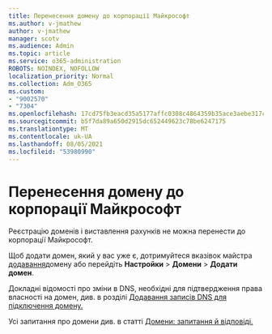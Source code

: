 ```yaml
---
title: Перенесення домену до корпорації Майкрософт
ms.author: v-jmathew
author: v-jmathew
manager: scotv
ms.audience: Admin
ms.topic: article
ms.service: o365-administration
ROBOTS: NOINDEX, NOFOLLOW
localization_priority: Normal
ms.collection: Adm_O365
ms.custom:
- "9002570"
- "7304"
ms.openlocfilehash: 17cd75fb3eacd35a5177affc0308c4864359b35ace3aebe317c0c126092b6bba
ms.sourcegitcommit: b5f7da89a650d2915dc652449623c78be6247175
ms.translationtype: MT
ms.contentlocale: uk-UA
ms.lasthandoff: 08/05/2021
ms.locfileid: "53980990"
---
```

# <a name="transfer-a-domain-to-microsoft"></a>Перенесення домену до корпорації Майкрософт

Реєстрацію доменів і виставлення рахунків не можна перенести до корпорації Майкрософт.

Щоб додати домен, який у вас уже є, дотримуйтеся вказівок майстра [додавання](https://admin.microsoft.com/Adminportal/Domains/Wizard)домену або перейдіть **Настройки**  >  **Домени**  >  **Додати домен**.

Докладні відомості про зміни в DNS, необхідні для підтвердження права власності на домен, див. в розділі [Додавання записів DNS для підключення домену.](https://docs.microsoft.com/microsoft-365/admin/get-help-with-domains/create-dns-records-at-any-dns-hosting-provider)

Усі запитання про домени див. в статті [Домени: запитання й відповіді.](https://docs.microsoft.com/microsoft-365/admin/setup/domains-faq)

